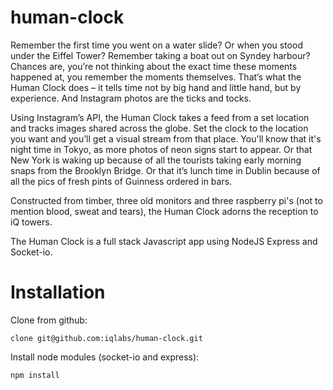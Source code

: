 human-clock
===========

Remember the first time you went on a water slide? Or when you stood under the Eiffel Tower? Remember taking a boat out on Syndey harbour? Chances are, you’re not thinking about the exact time these moments happened at, you remember the moments themselves. That’s what the Human Clock does – it tells time not by big hand and little hand, but by experience. And Instagram photos are the ticks and tocks.  

Using Instagram’s API, the Human Clock takes a feed from a set location and tracks images shared across the globe. Set the clock to the location you want and you’ll get a visual stream from that place. You'll know that it's night time in Tokyo, as more photos of neon signs start to appear. Or that New York is waking up because of all the tourists taking early morning snaps from the Brooklyn Bridge. Or that it’s lunch time in Dublin because of all the pics of fresh pints of Guinness ordered in bars. 

Constructed from timber, three old monitors and three raspberry pi's (not to mention blood, sweat and tears), the Human Clock adorns the reception to iQ towers.

The Human Clock is a full stack Javascript app using NodeJS Express and Socket-io.

Installation
============

Clone from github:

`clone git@github.com:iqlabs/human-clock.git`

Install node modules (socket-io and express):

`npm install`
